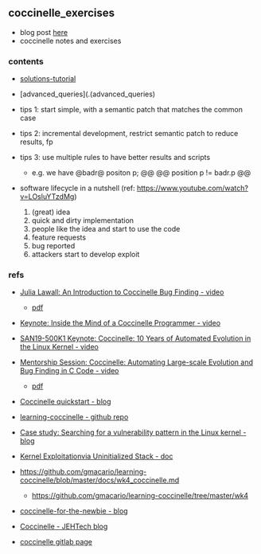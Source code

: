 
## coccinelle_exercises

 - blog post [here](https://tin-z.github.io/coccinelle/vuln_research/kernel/2022/10/07/coccinelle.html)
 - coccinelle notes and exercises


### contents ###

 - [solutions-tutorial](./solutions) 
 - [advanced_queries](.(advanced_queries)

 - tips 1: start simple, with a semantic patch that matches the common case
 - tips 2: incremental development, restrict semantic patch to reduce results, fp

 - tips 3: use multiple rules to have better results and scripts
    * e.g. we have @badr@ positon p; @@ <etc> @@ position p != badr.p @@ <etc>

 - software lifecycle in a nutshell (ref: https://www.youtube.com/watch?v=LOsluYTzdMg)
    1. (great) idea 
    2. quick and dirty implementation
    3. people like the idea and start to use the code
    4. feature requests
    5. bug reported
    6. attackers start to develop exploit


### refs ###

 - [Julia Lawall: An Introduction to Coccinelle Bug Finding - video](https://www.youtube.com/watch?v=buZrNd6XkEw)
    * [pdf](https://coccinelle.gitlabpages.inria.fr/website/papers/tutorial.pdf)

 - [Keynote: Inside the Mind of a Coccinelle Programmer - video](https://www.youtube.com/watch?v=xA5FBvuCvMs)

 - [SAN19-500K1 Keynote: Coccinelle: 10 Years of Automated Evolution in the Linux Kernel - video](https://www.youtube.com/watch?v=LOsluYTzdMg)

 - [Mentorship Session: Coccinelle: Automating Large-scale Evolution and Bug Finding in C Code - video](https://www.youtube.com/watch?v=16wUxqDf1GA)
    * [pdf](https://events.linuxfoundation.org/wp-content/uploads/2021/02/coccinelle_tutorial.pdf)

 - [Coccinelle quickstart - blog](https://lwn.net/Articles/315686/)

 - [learning-coccinelle - github repo](https://github.com/gmacario/learning-coccinelle)

 - [Case study: Searching for a vulnerability pattern in the Linux kernel - blog](https://a13xp0p0v.github.io/2019/08/10/cfu.html)

 - [Kernel Exploitationvia Uninitialized Stack - doc](https://outflux.net/slides/2011/defcon/kernel-exploitation.pdf)

 - https://github.com/gmacario/learning-coccinelle/blob/master/docs/wk4_coccinelle.md
   * https://github.com/gmacario/learning-coccinelle/tree/master/wk4

 - [coccinelle-for-the-newbie - blog](https://home.regit.org/technical-articles/coccinelle-for-the-newbie/)

 - [Coccinelle - JEHTech blog](http://jeh-tech.com/c_and_cpp/coccinelle.html)

 - [coccinelle gitlab page](https://coccinelle.gitlabpages.inria.fr/website/rules/)

